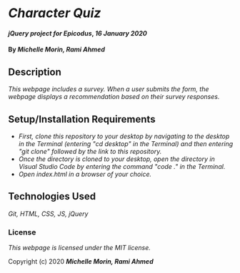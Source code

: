 # _Character Quiz_

#### _jQuery project for Epicodus_, _16 January 2020_

#### By _**Michelle Morin, Rami Ahmed**_

## Description

_This webpage includes a survey. When a user submits the form, the webpage displays a recommendation based on their survey responses._

## Setup/Installation Requirements

* _First, clone this repository to your desktop by navigating to the desktop in the Terminal (entering "cd desktop" in the Terminal) and then entering "git clone" followed by the link to this repository._
* _Once the directory is cloned to your desktop, open the directory in Visual Studio Code by entering the command "code ." in the Terminal._
* _Open index.html in a browser of your choice._

## Technologies Used

_Git, HTML, CSS, JS, jQuery_

### License

*This webpage is licensed under the MIT license.*

Copyright (c) 2020 **_Michelle Morin, Rami Ahmed_**